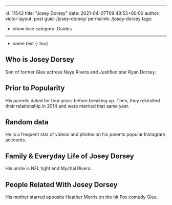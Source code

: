  ---
id: 11542
title: "Josey Dorsey"
date: 2021-04-07T09:48:53+00:00
author: victor
layout: post
guid: /josey-dorsey/
permalink: /josey-dorsey
tags:
 - show love
category: Guides
---

* some text
{: toc}

## Who is Josey Dorsey

Son of former Glee actress Naya Rivera and Justified star Ryan Dorsey.

## Prior to Popularity

His parents dated for four years before breaking up. Then, they rekindled their relationship in 2014 and were married that same year.

## Random data

He is a frequent star of videos and photos on his parents popular Instagram accounts.

## Family & Everyday Life of Josey Dorsey

His uncle is NFL tight end Mychal Rivera.

## People Related With Josey Dorsey

His mother starred opposite Heather Morris on the hit Fox comedy Glee.
 